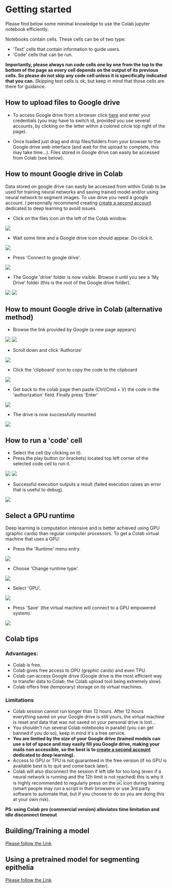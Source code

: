 # Getting started
Please find below some minimal knowledge to use the Colab jupyter notebook efficiently.

Notebooks contain cells. These cells can be of two type:
- 'Text' cells that contain information to guide users.
- 'Code' cells that can be run.

__Importantly, please always run code cells one by one from the top to the bottom of the page as every cell depends on the output of its previous cells. So please do not skip any code cell unless it is specifically indicated that you can.__ Skipping text cells is ok, but keep in mind that those cells are there for guidance.

## How to upload files to Google drive
- To access Google drive from a browser click [here](https://drive.google.com/) and enter your credentials (you may have to switch id, provided you use several accounts, by clicking on the letter within a colored circle top right of the page).

- Once loaded just drag and drop files/folders from your browser to the Google drive web interface (and wait for the upload to complete, this may take time...). Files stored in Google drive can easily be accessed from Colab (see below).

## How to mount Google drive in Colab
Data stored on google drive can easily be accessed from within Colab to be used for training neural networks and saving trained model and/or using neural network to segment images. To use drive you need a google account. I personnally recommend creating [create a second account](https://accounts.google.com/signup/v2/webcreateaccount?flowName=GlifWebSignIn&flowEntry=SignUp) dedicated to deep learning to avoid issues.

- Click on the files icon on the left of the Colab window.

![](https://github.com/baigouy/notebooks/raw/master/images/demo_mounting_drive0000.jpg)
- Wait some time and a Google drive icon should appear. Do click it.

![](https://github.com/baigouy/notebooks/raw/master/images/demo_mounting_drive0002.jpg)
- Press 'Connect to google drive'.

![](https://github.com/baigouy/notebooks/raw/master/images/demo_mounting_drive0003.jpg)
- The Google 'drive' folder is now visible. Browse it until you see a 'My Drive' folder (this is the root of the Google drive folder).

![](https://github.com/baigouy/notebooks/raw/master/images/demo_mounting_drive0004.jpg)
![](https://github.com/baigouy/notebooks/raw/master/images/demo_mounting_drive0007.jpg)

## How to mount Google drive in Colab (alternative method)

- Browse the link provided by Google (a new page appears)

![](https://github.com/baigouy/notebooks/raw/master/images/drive_mounting20005.jpg)
![](https://github.com/baigouy/notebooks/raw/master/images/drive_mounting20004.jpg)
- Scroll down and click 'Authorize'

![](https://github.com/baigouy/notebooks/raw/master/images/drive_mounting20003.jpg)
- Click the 'clipboard' icon to copy the code to the clipboard

![](https://github.com/baigouy/notebooks/raw/master/images/drive_mounting20000.jpg)
- Get back to the colab page then paste (Ctrl/Cmd + V) the code in the 'authorization' field. Finally press 'Enter' 

![](https://github.com/baigouy/notebooks/raw/master/images/drive_mounting20001.jpg)

- The drive is now successfully mounted

![](https://github.com/baigouy/notebooks/raw/master/images/drive_mounting20002.jpg)


## How to run a 'code' cell
- Select the cell (by clicking on it).
- Press the play button (or brackets) located top left corner of the selected code cell to run it.

![](https://github.com/baigouy/notebooks/raw/master/images/running_a_cell20002.jpg)
![](https://github.com/baigouy/notebooks/raw/master/images/running_a_cell20000.jpg)
- Successful execution outputs a result (failed execution raises an error that is useful to debug).

![](https://github.com/baigouy/notebooks/raw/master/images/running_a_cell20001.jpg)

## Select a GPU runtime
Deep learning is computation intensive and is better achieved using GPU (graphic cards) than regular computer processors. To get a Colab virtual machine that uses a GPU:
- Press the 'Runtime' menu entry.

![](https://github.com/baigouy/notebooks/raw/master/images/setting_GPU_running_a_cell0004.jpg)
- Choose 'Change runtime type'.

![](https://github.com/baigouy/notebooks/raw/master/images/setting_GPU_running_a_cell0001.jpg)
- Select 'GPU'.

![](https://github.com/baigouy/notebooks/raw/master/images/setting_GPU_running_a_cell0005.jpg)
- Press 'Save' (the virtual machine will connect to a GPU empowered system).
 
![](https://github.com/baigouy/notebooks/raw/master/images/setting_GPU_running_a_cell0003.jpg)

## Colab tips

### Advantages:
- Colab is free.
- Colab gives free access to GPU (graphic cards) and even TPU.
- Colab can access Google drive (Google drive is the most efficient way to transfer data to Colab; the Colab upload tool being extremely slow).
- Colab offers free (temporary) storage on its virtual machines.

### Limitations
- Colab session cannot run longer than 12 hours. After 12 hours everything saved on your Google drive is still yours, the virtual machine is reset and data that was not saved on your personal drive is lost...
- You shouldn't run several Colab notebooks in parallel (you can get banned if you do so), keep in mind it's a free service.
- __You are limited by the size of your Google drive (trained models can use a lot of space and may easily fill you Google drive, making your mails non accessible, so the best is to [create a second account](https://accounts.google.com/signup/v2/webcreateaccount?flowName=GlifWebSignIn&flowEntry=SignUp) dedicated to deep learning).__
- Access to GPU or TPU is not guaranteed in the free version (if no GPU is available best is to quit and come back later).
- Colab will also disconnect the session if left idle for too long (even if a neural network is running and the 12h limit is not reached) this is why it is highly recommended to regularly press on the ![](https://github.com/baigouy/notebooks/raw/master/images/ram_disk_ico.jpg) icon during training (smart people may run a script in their browsers or use 3rd party software to automate that, but if you choose to do so you are doing this at your own risk).

__PS: using Colab pro (commercial version) alleviates time limitation and idle disconnect timeout__

## Building/Training a model

[Please follow the Link](https://github.com/baigouy/notebooks/blob/master/Epyseg_build_and_train.ipynb)

## Using a pretrained model for segmenting epithelia

[Please follow the Link](https://github.com/baigouy/notebooks/blob/master/Epyseg_segment.ipynb)
